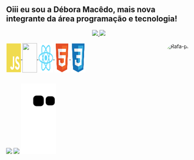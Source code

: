 ## Oiii eu sou a Débora Macêdo, mais nova integrante da área programação e tecnologia!
<div align="center">
  <a href="https://github.com/rafaballerini">
  <img height="170em" src="https://github-readme-stats.vercel.app/api?username=kallyup&show_icons=true&theme=synthwave&include_all_commits=true&count_private=true"/>
  <img height="170em" src="https://github-readme-stats.vercel.app/api/top-langs/?username=kallyup&layout=compact&langs_count=7&theme=synthwave"/>
</div>
<div style="display: inline_block"><br>
  <img align="center" height="80" width="40" src="https://raw.githubusercontent.com/devicons/devicon/master/icons/javascript/javascript-plain.svg">
  <img align="center" height="80" width="40" src=https://cdn.jsdelivr.net/gh/devicons/devicon/icons/git/git-original.svg>
  <img align="center" height="80" width="40" src="https://raw.githubusercontent.com/devicons/devicon/master/icons/react/react-original.svg">
  <img align="center" height="80" width="40" src="https://raw.githubusercontent.com/devicons/devicon/master/icons/html5/html5-original.svg">
  <img align="center" height="80" width="40" src="https://raw.githubusercontent.com/devicons/devicon/master/icons/css3/css3-original.svg">

 
  <img align="right" alt="Rafa-pic" height="150" style="border-radius:50px;" src="https://media.discordapp.net/attachments/564262523801436160/936415268027117588/62yzdi.gif?width=676&height=676">
</div>
  
  ##
 
<div> 
  <a href="https://www.instagram.com/" target="_blank"><img src="https://img.shields.io/badge/-Instagram-%23E4405F?style=for-the-badge&logo=instagram&logoColor=white" target="_blank"></a> 
  <a href = "deboramacedo8816@gmail.com"><img src="https://img.shields.io/badge/Gmail-D14836?style=for-the-badge&logo=gmail&logoColor=white" target="_blank"></a>  <a  
 
  ![Snake animation](https://github.com/rafaballerini/rafaballerini/blob/output/github-contribution-grid-snake.svg)
 
</div>

